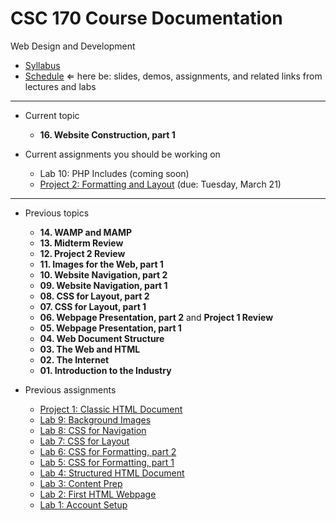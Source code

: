 # CSC 170 Course Documentation
Web Design and Development

- [Syllabus](syllabus.md)
- [Schedule](schedule.md)  &lArr; here be: slides, demos, assignments, and related links from lectures and labs

<hr>

- Current topic

  - **16. Website Construction, part 1**
- Current assignments you should be working on

  - Lab 10: PHP Includes (coming soon)
  - [Project 2: Formatting and Layout](project02-formatting-and-layout/instructions.md) (due: Tuesday, March 21)

<hr>

- Previous topics

  - **14. WAMP and MAMP**
  - **13. Midterm Review**
  - **12. Project 2 Review**
  - **11. Images for the Web, part 1**
  - **10. Website Navigation, part 2**
  - **09. Website Navigation, part 1**
  - **08. CSS for Layout, part 2**
  - **07. CSS for Layout, part 1**
  - **06. Webpage Presentation, part 2** and **Project 1 Review**
  - **05. Webpage Presentation, part 1**
  - **04. Web Document Structure**
  - **03. The Web and HTML**
  - **02. The Internet**
  - **01. Introduction to the Industry**
- Previous assignments

  - [Project 1: Classic HTML Document](project01-classic-html-document/instructions.md)
  - [Lab 9: Background Images](lab09-background-images/instructions.md)
  - [Lab 8: CSS for Navigation](lab08-css-for-navigation/instructions.md)
  - [Lab 7: CSS for Layout](lab07-css-for-layout/instructions.md)
  - [Lab 6: CSS for Formatting, part 2](lab06-css-for-formatting2/instructions.md) 
  - [Lab 5: CSS for Formatting, part 1](lab05-css-for-formatting1/instructions.md) 
  - [Lab 4: Structured HTML Document](lab04-structured-html-document/instructions.md)
  - [Lab 3: Content Prep](lab03-content-prep/instructions.md)
  - [Lab 2: First HTML Webpage](lab02-first-html-webpage/instructions.md)
  - [Lab 1: Account Setup](lab01-account-setup/instructions.md)
